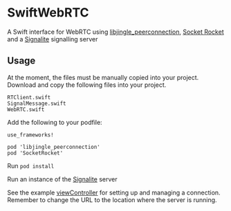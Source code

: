 # SwiftWebRTC
A Swift interface for WebRTC using [libjingle_peerconnection](https://cocoapods.org/pods/libjingle_peerconnection), [Socket Rocket](https://github.com/facebook/SocketRocket) and a [Signalite](https://github.com/Mattattack/Signalite) signalling server

## Usage

At the moment, the files must be manually copied into your project. Download and copy the following files into your project.
```
RTClient.swift
SignalMessage.swift
WebRTC.swift 
```


Add the following to your podfile:

```
use_frameworks!

pod 'libjingle_peerconnection'
pod 'SocketRocket'
```

Run ```pod install```

Run an instance of the [Signalite](https://github.com/Mattattack/Signalite) server

See the example [viewController](https://github.com/Mattattack/SwiftWebRTC/blob/master/ViewController.swift) for setting up and managing a connection.
Remember to change the URL to the location where the server is running.
   
